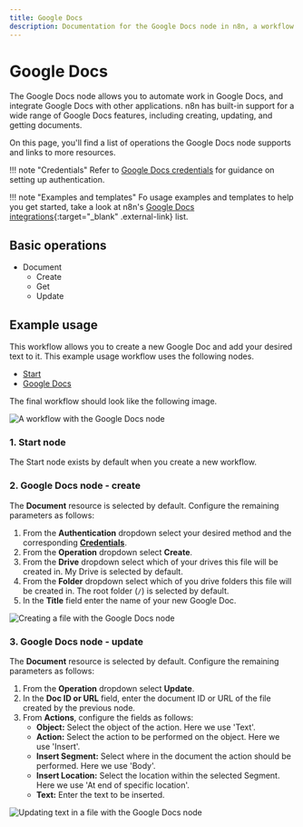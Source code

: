 ```yaml
---
title: Google Docs
description: Documentation for the Google Docs node in n8n, a workflow automation platform. Includes details of operations and configuration, and links to examples and credentials information.
---
```


# Google Docs

The Google Docs node allows you to automate work in Google Docs, and integrate Google Docs with other applications. n8n has built-in support for a wide range of Google Docs features, including creating, updating, and getting documents. 

On this page, you'll find a list of operations the Google Docs node supports and links to more resources.

!!! note "Credentials"
    Refer to [Google Docs credentials](/integrations/builtin/credentials/google/) for guidance on setting up authentication. 

!!! note "Examples and templates"
    Fo usage examples and templates to help you get started, take a look at n8n's [Google Docs integrations](https://n8n.io/integrations/google-docs/){:target="_blank" .external-link} list.


## Basic operations 

* Document
    * Create
    * Get
    * Update

## Example usage

This workflow allows you to create a new Google Doc and add your desired text to it. This example usage workflow uses the following nodes.
- [Start](/integrations/builtin/core-nodes/n8n-nodes-base.start/)
- [Google Docs]()

The final workflow should look like the following image.

![A workflow with the Google Docs node](/_images/integrations/builtin/app-nodes/googledocs/workflow.png)

### 1. Start node

The Start node exists by default when you create a new workflow.

### 2. Google Docs node - create

The **Document** resource is selected by default. Configure the remaining parameters as follows:

1. From the **Authentication** dropdown select your desired method and the corresponding [**Credentials**](/integrations/builtin/credentials/google/).
2. From the **Operation** dropdown select **Create**.
3. From the **Drive** dropdown select which of your drives this file will be created in. My Drive is selected by default.
4. From the **Folder** dropdown select which of you drive folders this file will be created in. The root folder (`/`) is selected by default.
5. In the **Title** field enter the name of your new Google Doc.

![Creating a file with the Google Docs node](/_images/integrations/builtin/app-nodes/googledocs/googledocs_node.png)

### 3. Google Docs node - update

The **Document** resource is selected by default. Configure the remaining parameters as follows:

1. From the **Operation** dropdown select **Update**.
2. In the **Doc ID or URL** field, enter the document ID or URL of the file created by the previous node.
3. From **Actions**, configure the fields as follows:
    - **Object:** Select the object of the action. Here we use 'Text'.
    - **Action:** Select the action to be performed on the object. Here we use 'Insert'.
    - **Insert Segment:** Select where in the document the action should be performed. Here we use 'Body'.
    - **Insert Location:** Select the location within the selected Segment. Here we use 'At end of specific location'.
    - **Text:** Enter the text to be inserted.

![Updating text in a file with the Google Docs node](/_images/integrations/builtin/app-nodes/googledocs/googledocs1_node.png)

